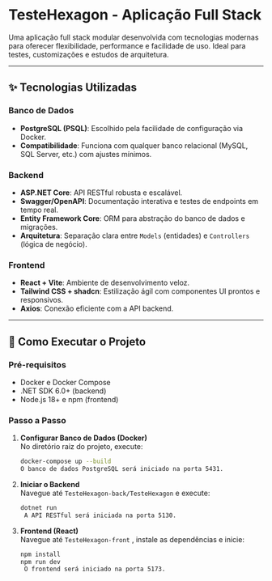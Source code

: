 # TesteHexagon - Aplicação Full Stack

Uma aplicação full stack modular desenvolvida com tecnologias modernas para oferecer flexibilidade, performance e facilidade de uso. Ideal para testes, customizações e estudos de arquitetura.

---

## ✨ Tecnologias Utilizadas

### Banco de Dados
- **PostgreSQL (PSQL)**: Escolhido pela facilidade de configuração via Docker.  
- **Compatibilidade**: Funciona com qualquer banco relacional (MySQL, SQL Server, etc.) com ajustes mínimos.

### Backend
- **ASP.NET Core**: API RESTful robusta e escalável.  
- **Swagger/OpenAPI**: Documentação interativa e testes de endpoints em tempo real.  
- **Entity Framework Core**: ORM para abstração do banco de dados e migrações.  
- **Arquitetura**: Separação clara entre `Models` (entidades) e `Controllers` (lógica de negócio).

### Frontend
- **React + Vite**: Ambiente de desenvolvimento veloz.  
- **Tailwind CSS + shadcn**: Estilização ágil com componentes UI prontos e responsivos.  
- **Axios**: Conexão eficiente com a API backend.  

---

## 🚀 Como Executar o Projeto

### Pré-requisitos
- Docker e Docker Compose
- .NET SDK 6.0+ (backend)
- Node.js 18+ e npm (frontend)

### Passo a Passo

1. **Configurar Banco de Dados (Docker)**  
   No diretório raiz do projeto, execute:  
   ```bash
   docker-compose up --build
   O banco de dados PostgreSQL será iniciado na porta 5431.
2. **Iniciar o Backend**  
   Navegue até `TesteHexagon-back/TesteHexagon` e execute:  
   ```bash
   dotnet run
    A API RESTful será iniciada na porta 5130.
3. **Frontend (React)**  
   Navegue até `TesteHexagon-front` , instale as dependências e inicie:  
   ```bash
   npm install
   npm run dev
    O frontend será iniciado na porta 5173.